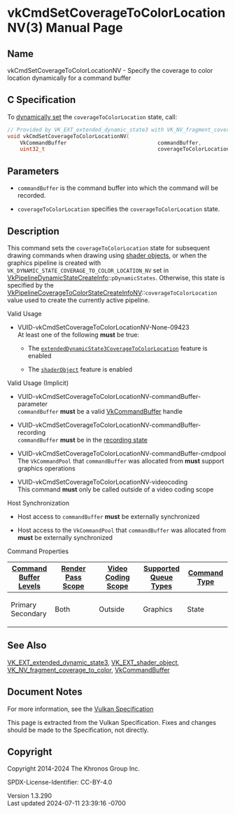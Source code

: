 # vkCmdSetCoverageToColorLocationNV(3) Manual Page

## Name

vkCmdSetCoverageToColorLocationNV - Specify the coverage to color
location dynamically for a command buffer



## <a href="#_c_specification" class="anchor"></a>C Specification

To <a
href="https://registry.khronos.org/vulkan/specs/1.3-extensions/html/vkspec.html#pipelines-dynamic-state"
target="_blank" rel="noopener">dynamically set</a> the
`coverageToColorLocation` state, call:

``` c
// Provided by VK_EXT_extended_dynamic_state3 with VK_NV_fragment_coverage_to_color, VK_EXT_shader_object with VK_NV_fragment_coverage_to_color
void vkCmdSetCoverageToColorLocationNV(
    VkCommandBuffer                             commandBuffer,
    uint32_t                                    coverageToColorLocation);
```

## <a href="#_parameters" class="anchor"></a>Parameters

- `commandBuffer` is the command buffer into which the command will be
  recorded.

- `coverageToColorLocation` specifies the `coverageToColorLocation`
  state.

## <a href="#_description" class="anchor"></a>Description

This command sets the `coverageToColorLocation` state for subsequent
drawing commands when drawing using <a
href="https://registry.khronos.org/vulkan/specs/1.3-extensions/html/vkspec.html#shaders-objects"
target="_blank" rel="noopener">shader objects</a>, or when the graphics
pipeline is created with
`VK_DYNAMIC_STATE_COVERAGE_TO_COLOR_LOCATION_NV` set in
[VkPipelineDynamicStateCreateInfo](https://registry.khronos.org/vulkan/specs/1.3-extensions/man/html/VkPipelineDynamicStateCreateInfo.html)::`pDynamicStates`.
Otherwise, this state is specified by the
[VkPipelineCoverageToColorStateCreateInfoNV](https://registry.khronos.org/vulkan/specs/1.3-extensions/man/html/VkPipelineCoverageToColorStateCreateInfoNV.html)::`coverageToColorLocation`
value used to create the currently active pipeline.

Valid Usage

- <a href="#VUID-vkCmdSetCoverageToColorLocationNV-None-09423"
  id="VUID-vkCmdSetCoverageToColorLocationNV-None-09423"></a>
  VUID-vkCmdSetCoverageToColorLocationNV-None-09423  
  At least one of the following **must** be true:

  - The
    [`extendedDynamicState3CoverageToColorLocation`](#features-extendedDynamicState3CoverageToColorLocation)
    feature is enabled

  - The [`shaderObject`](#features-shaderObject) feature is enabled

Valid Usage (Implicit)

- <a
  href="#VUID-vkCmdSetCoverageToColorLocationNV-commandBuffer-parameter"
  id="VUID-vkCmdSetCoverageToColorLocationNV-commandBuffer-parameter"></a>
  VUID-vkCmdSetCoverageToColorLocationNV-commandBuffer-parameter  
  `commandBuffer` **must** be a valid
  [VkCommandBuffer](https://registry.khronos.org/vulkan/specs/1.3-extensions/man/html/VkCommandBuffer.html) handle

- <a
  href="#VUID-vkCmdSetCoverageToColorLocationNV-commandBuffer-recording"
  id="VUID-vkCmdSetCoverageToColorLocationNV-commandBuffer-recording"></a>
  VUID-vkCmdSetCoverageToColorLocationNV-commandBuffer-recording  
  `commandBuffer` **must** be in the [recording
  state](#commandbuffers-lifecycle)

- <a href="#VUID-vkCmdSetCoverageToColorLocationNV-commandBuffer-cmdpool"
  id="VUID-vkCmdSetCoverageToColorLocationNV-commandBuffer-cmdpool"></a>
  VUID-vkCmdSetCoverageToColorLocationNV-commandBuffer-cmdpool  
  The `VkCommandPool` that `commandBuffer` was allocated from **must**
  support graphics operations

- <a href="#VUID-vkCmdSetCoverageToColorLocationNV-videocoding"
  id="VUID-vkCmdSetCoverageToColorLocationNV-videocoding"></a>
  VUID-vkCmdSetCoverageToColorLocationNV-videocoding  
  This command **must** only be called outside of a video coding scope

Host Synchronization

- Host access to `commandBuffer` **must** be externally synchronized

- Host access to the `VkCommandPool` that `commandBuffer` was allocated
  from **must** be externally synchronized

Command Properties

<table class="tableblock frame-all grid-all stretch">
<colgroup>
<col style="width: 20%" />
<col style="width: 20%" />
<col style="width: 20%" />
<col style="width: 20%" />
<col style="width: 20%" />
</colgroup>
<thead>
<tr>
<th class="tableblock halign-left valign-top"><a
href="#VkCommandBufferLevel">Command Buffer Levels</a></th>
<th class="tableblock halign-left valign-top"><a
href="#vkCmdBeginRenderPass">Render Pass Scope</a></th>
<th class="tableblock halign-left valign-top"><a
href="#vkCmdBeginVideoCodingKHR">Video Coding Scope</a></th>
<th class="tableblock halign-left valign-top"><a
href="#VkQueueFlagBits">Supported Queue Types</a></th>
<th class="tableblock halign-left valign-top"><a
href="#fundamentals-queueoperation-command-types">Command Type</a></th>
</tr>
</thead>
<tbody>
<tr>
<td class="tableblock halign-left valign-top"><p>Primary<br />
Secondary</p></td>
<td class="tableblock halign-left valign-top"><p>Both</p></td>
<td class="tableblock halign-left valign-top"><p>Outside</p></td>
<td class="tableblock halign-left valign-top"><p>Graphics</p></td>
<td class="tableblock halign-left valign-top"><p>State</p></td>
</tr>
</tbody>
</table>

## <a href="#_see_also" class="anchor"></a>See Also

[VK_EXT_extended_dynamic_state3](https://registry.khronos.org/vulkan/specs/1.3-extensions/man/html/VK_EXT_extended_dynamic_state3.html),
[VK_EXT_shader_object](https://registry.khronos.org/vulkan/specs/1.3-extensions/man/html/VK_EXT_shader_object.html),
[VK_NV_fragment_coverage_to_color](https://registry.khronos.org/vulkan/specs/1.3-extensions/man/html/VK_NV_fragment_coverage_to_color.html),
[VkCommandBuffer](https://registry.khronos.org/vulkan/specs/1.3-extensions/man/html/VkCommandBuffer.html)

## <a href="#_document_notes" class="anchor"></a>Document Notes

For more information, see the <a
href="https://registry.khronos.org/vulkan/specs/1.3-extensions/html/vkspec.html#vkCmdSetCoverageToColorLocationNV"
target="_blank" rel="noopener">Vulkan Specification</a>

This page is extracted from the Vulkan Specification. Fixes and changes
should be made to the Specification, not directly.

## <a href="#_copyright" class="anchor"></a>Copyright

Copyright 2014-2024 The Khronos Group Inc.

SPDX-License-Identifier: CC-BY-4.0

Version 1.3.290  
Last updated 2024-07-11 23:39:16 -0700
